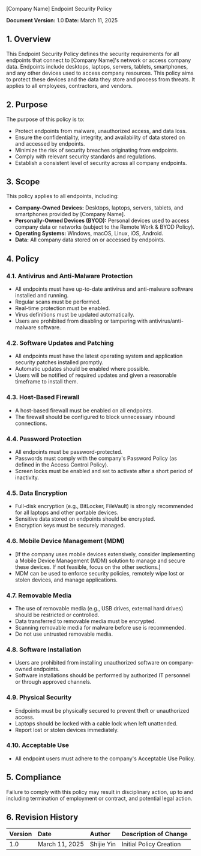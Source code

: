 [Company Name]
Endpoint Security Policy

**Document Version:** 1.0
**Date:** March 11, 2025

## 1. Overview

This Endpoint Security Policy defines the security requirements for all endpoints that connect to [Company Name]'s network or access company data. Endpoints include desktops, laptops, servers, tablets, smartphones, and any other devices used to access company resources. This policy aims to protect these devices and the data they store and process from threats. It applies to all employees, contractors, and vendors.

## 2. Purpose

The purpose of this policy is to:

*   Protect endpoints from malware, unauthorized access, and data loss.
*   Ensure the confidentiality, integrity, and availability of data stored on and accessed by endpoints.
*   Minimize the risk of security breaches originating from endpoints.
*   Comply with relevant security standards and regulations.
*   Establish a consistent level of security across all company endpoints.

## 3. Scope

This policy applies to all endpoints, including:

*   **Company-Owned Devices:**  Desktops, laptops, servers, tablets, and smartphones provided by [Company Name].
*   **Personally-Owned Devices (BYOD):**  Personal devices used to access company data or networks (subject to the Remote Work & BYOD Policy).
*   **Operating Systems:**  Windows, macOS, Linux, iOS, Android.
*   **Data:**  All company data stored on or accessed by endpoints.

## 4. Policy

### 4.1. Antivirus and Anti-Malware Protection

*   All endpoints must have up-to-date antivirus and anti-malware software installed and running.
*   Regular scans must be performed.
*   Real-time protection must be enabled.
*   Virus definitions must be updated automatically.
*   Users are prohibited from disabling or tampering with antivirus/anti-malware software.

### 4.2. Software Updates and Patching

*   All endpoints must have the latest operating system and application security patches installed promptly.
*   Automatic updates should be enabled where possible.
*   Users will be notified of required updates and given a reasonable timeframe to install them.

### 4.3. Host-Based Firewall

*   A host-based firewall must be enabled on all endpoints.
*   The firewall should be configured to block unnecessary inbound connections.

### 4.4. Password Protection

*   All endpoints must be password-protected.
*   Passwords must comply with the company's Password Policy (as defined in the Access Control Policy).
*   Screen locks must be enabled and set to activate after a short period of inactivity.

### 4.5. Data Encryption

*   Full-disk encryption (e.g., BitLocker, FileVault) is strongly recommended for all laptops and other portable devices.
*   Sensitive data stored on endpoints should be encrypted.
*   Encryption keys must be securely managed.

### 4.6. Mobile Device Management (MDM)

*   [If the company uses mobile devices extensively, consider implementing a Mobile Device Management (MDM) solution to manage and secure these devices. If not feasible, focus on the other sections.]
*   MDM can be used to enforce security policies, remotely wipe lost or stolen devices, and manage applications.

### 4.7. Removable Media

*   The use of removable media (e.g., USB drives, external hard drives) should be restricted or controlled.
*   Data transferred to removable media must be encrypted.
*   Scanning removable media for malware before use is recommended.
*   Do not use untrusted removable media.

### 4.8. Software Installation

*   Users are prohibited from installing unauthorized software on company-owned endpoints.
*   Software installations should be performed by authorized IT personnel or through approved channels.

### 4.9. Physical Security

*   Endpoints must be physically secured to prevent theft or unauthorized access.
*   Laptops should be locked with a cable lock when left unattended.
*   Report lost or stolen devices immediately.

### 4.10. Acceptable Use
* All endpoint users must adhere to the company's Acceptable Use Policy.

## 5. Compliance

Failure to comply with this policy may result in disciplinary action, up to and including termination of employment or contract, and potential legal action.

## 6. Revision History

| Version | Date       | Author             | Description of Change |
| :------ | :---------- | :----------------- | :-------------------- |
| 1.0     | March 11, 2025 | Shijie Yin | Initial Policy Creation |
